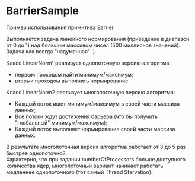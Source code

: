 # BarrierSample

Пример использования примитива Barrier  

Выполняется задача линейного нормирования (приведение в диапазон от 0 до 1) над большим массивом чисел (500 миллионов значений). 
Задача как всегда "надуманная" :)

Класс LinearNorm1 реализует однопоточную версию алгоритма:
- первым проходом найти минимум/максимум;
- вторыи проходом выполнить нормирование.

Класс LinearNorm2 реализует многопоточную версию алгоритма:  
- Каждый поток ищет минимум/максимум в своей части массива данных;
- Все потоки ждут достижения барьера (что бы получить "глобальный" минимум/максимум);
- Каждый поток выполняет нормирование своей части массива данных.

В результате многопоточная версия алгоритма работает от 3 до 5 раз быстрее однопоточной.  
Характерно, что при задании numberOfProcessors больше доступного количества ядер, многопоточный вариант начинает работать медленнее однопоточного (тот самый Thread Starvation).  
